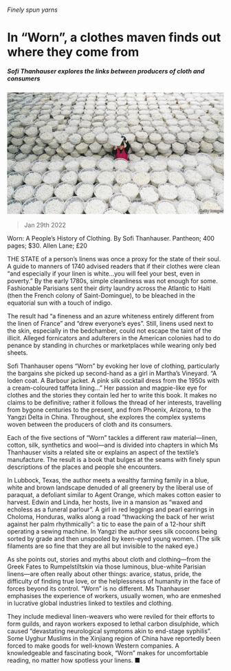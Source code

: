 ###### Finely spun yarns

# In “Worn”, a clothes maven finds out where they come from 

##### Sofi Thanhauser explores the links between producers of cloth and consumers 

![image](images/20220129_CUP001_0.jpg) 

> Jan 29th 2022 

Worn: A People’s History of Clothing. By Sofi Thanhauser. Pantheon; 400 pages; $30. Allen Lane; £20

THE STATE of a person’s linens was once a proxy for the state of their soul. A guide to manners of 1740 advised readers that if their clothes were clean “and especially if your linen is white…you will feel your best, even in poverty.” By the early 1780s, simple cleanliness was not enough for some. Fashionable Parisians sent their dirty laundry across the Atlantic to Haiti (then the French colony of Saint-Domingue), to be bleached in the equatorial sun with a touch of indigo.


The result had “a fineness and an azure whiteness entirely different from the linen of France” and “drew everyone’s eyes”. Still, linens used next to the skin, especially in the bedchamber, could not escape the taint of the illicit. Alleged fornicators and adulterers in the American colonies had to do penance by standing in churches or marketplaces while wearing only bed sheets.

Sofi Thanhauser opens “Worn” by evoking her love of clothing, particularly the bargains she picked up second-hand as a girl in Martha’s Vineyard. “A loden coat. A Barbour jacket. A pink silk cocktail dress from the 1950s with a cream-coloured taffeta lining…” Her passion and magpie-like eye for clothes and the stories they contain led her to write this book. It makes no claims to be definitive; rather it follows the thread of her interests, travelling from bygone centuries to the present, and from Phoenix, Arizona, to the Yangzi Delta in China. Throughout, she explores the complex systems woven between the producers of cloth and its consumers.

Each of the five sections of “Worn” tackles a different raw material—linen, cotton, silk, synthetics and wool—and is divided into chapters in which Ms Thanhauser visits a related site or explains an aspect of the textile’s manufacture. The result is a book that bulges at the seams with finely spun descriptions of the places and people she encounters.

In Lubbock, Texas, the author meets a wealthy farming family in a blue, white and brown landscape denuded of all greenery by the liberal use of paraquat, a defoliant similar to Agent Orange, which makes cotton easier to harvest. Edwin and Linda, her hosts, live in a mansion as “waxed and echoless as a funeral parlour”. A girl in red leggings and pearl earrings in Choloma, Honduras, walks along a road “thwacking the back of her wrist against her palm rhythmically”: a tic to ease the pain of a 12-hour shift operating a sewing machine. In Yangzi the author sees silk cocoons being sorted by grade and then unspooled by keen-eyed young women. (The silk filaments are so fine that they are all but invisible to the naked eye.)

As she points out, stories and myths about cloth and clothing—from the Greek Fates to Rumpelstiltskin via those luminous, blue-white Parisian linens—are often really about other things: avarice, status, pride, the difficulty of finding true love, or the helplessness of humanity in the face of forces beyond its control. “Worn” is no different. Ms Thanhauser emphasises the experience of workers, usually women, who are enmeshed in lucrative global industries linked to textiles and clothing.

They include medieval linen-weavers who were reviled for their efforts to form guilds, and rayon workers exposed to lethal carbon disulphide, which caused “devastating neurological symptoms akin to end-stage syphilis”. Some Uyghur Muslims in the Xinjiang region of China have reportedly been forced to make goods for well-known Western companies. A knowledgeable and fascinating book, “Worn” makes for uncomfortable reading, no matter how spotless your linens. ■

